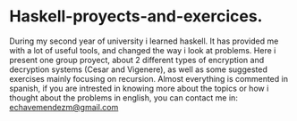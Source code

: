 # Haskell-proyects-and-exercices.
During my second year of university i learned haskell. It has provided me with a lot of useful tools, and changed the way i look at problems. 
Here i present one group proyect, about 2 different types of encryption and decryption systems (Cesar and Vigenere), as well as some suggested exercises mainly focusing on recursion.
Almost everything is commented in spanish, if you are intrested in knowing more about the topics or how i thought about the problems in english, you can contact me in: echavemendezm@gmail.com

